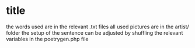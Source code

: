 # title


the words used are in the relevant .txt files 
all used pictures are in the artist/ folder 
the setup of the sentence can be adjusted by shuffling the relevant variables in the poetrygen.php file 
